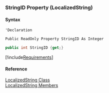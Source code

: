 ﻿### StringID Property (LocalizedString)

#### Syntax

```vbnet
'Declaration

Public ReadOnly Property StringID As Integer
```

```csharp
public int StringID {get;}
```

[!include[Requirements](../partials/requirements.md)]

#### Reference

[LocalizedString Class](fcSDK~FChoice.Foundation.Clarify.DataObjects.LocalizedString.md)  
[LocalizedString Members](fcSDK~FChoice.Foundation.Clarify.DataObjects.LocalizedString_members.md)